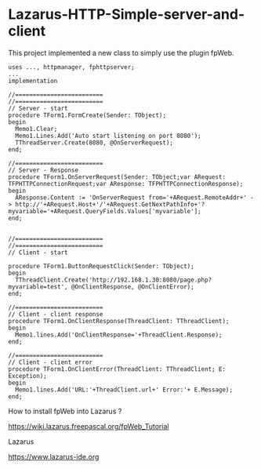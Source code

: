 # Lazarus-HTTP-Simple-server-and-client

This project implemented a new class to simply use the plugin fpWeb. 

```
uses ..., httpmanager, fphttpserver;
...
implementation

//=========================
//=========================
// Server - start
procedure TForm1.FormCreate(Sender: TObject);
begin
  Memo1.Clear;
  Memo1.Lines.Add('Auto start listening on port 8080');
  TThreadServer.Create(8080, @OnServerRequest);
end;

//=========================
// Server - Response
procedure TForm1.OnServerRequest(Sender: TObject;var ARequest: TFPHTTPConnectionRequest;var AResponse: TFPHTTPConnectionResponse);
begin
  AResponse.Content := 'OnServerRequest from='+ARequest.RemoteAddr+' -> http://'+ARequest.Host+'/'+ARequest.GetNextPathInfo+'?myvariable='+ARequest.QueryFields.Values['myvariable'];
end;


//=========================
//=========================
// Client - start

procedure TForm1.ButtonRequestClick(Sender: TObject);
begin
  TThreadClient.Create('http://192.168.1.30:8080/page.php?myvariable=test', @OnClientResponse, @OnClientError);
end;

//=========================
// Client - client response
procedure TForm1.OnClientResponse(ThreadClient: TThreadClient);
begin
  Memo1.lines.Add('OnClientResponse='+ThreadClient.Response);
end;

//=========================
// Client - client error
procedure TForm1.OnClientError(ThreadClient: TThreadClient; E: Exception);
begin
  Memo1.lines.Add('URL:'+ThreadClient.url+' Error:'+ E.Message);
end;

```


How to install fpWeb into Lazarus ?

https://wiki.lazarus.freepascal.org/fpWeb_Tutorial

Lazarus 

https://www.lazarus-ide.org
